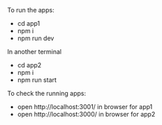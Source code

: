 To run the apps:

- cd app1
- npm i
- npm run dev

In another terminal
- cd app2
- npm i
- npm run start

To check the running apps:
- open http://localhost:3001/ in browser for app1
- open http://localhost:3000/ in browser for app2
